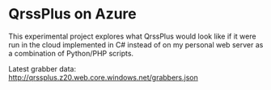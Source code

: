 # QrssPlus on Azure

This experimental project explores what QrssPlus would look like if it were run in the cloud implemented in C# instead of on my personal web server as a combination of Python/PHP scripts.

Latest grabber data:
http://qrssplus.z20.web.core.windows.net/grabbers.json
